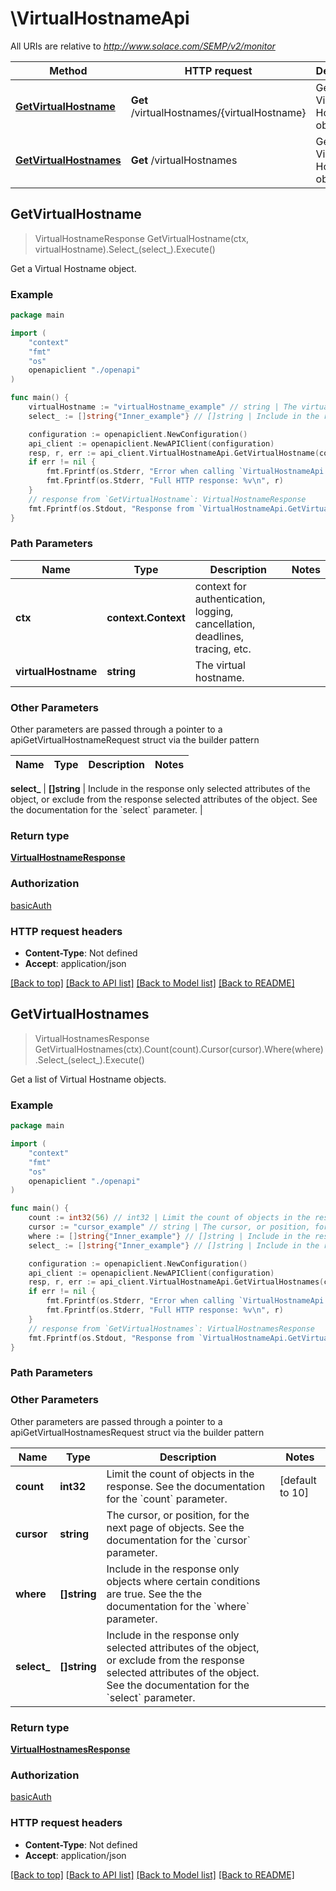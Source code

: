 # \VirtualHostnameApi

All URIs are relative to *http://www.solace.com/SEMP/v2/monitor*

Method | HTTP request | Description
------------- | ------------- | -------------
[**GetVirtualHostname**](VirtualHostnameApi.md#GetVirtualHostname) | **Get** /virtualHostnames/{virtualHostname} | Get a Virtual Hostname object.
[**GetVirtualHostnames**](VirtualHostnameApi.md#GetVirtualHostnames) | **Get** /virtualHostnames | Get a list of Virtual Hostname objects.



## GetVirtualHostname

> VirtualHostnameResponse GetVirtualHostname(ctx, virtualHostname).Select_(select_).Execute()

Get a Virtual Hostname object.



### Example

```go
package main

import (
    "context"
    "fmt"
    "os"
    openapiclient "./openapi"
)

func main() {
    virtualHostname := "virtualHostname_example" // string | The virtual hostname.
    select_ := []string{"Inner_example"} // []string | Include in the response only selected attributes of the object, or exclude from the response selected attributes of the object. See the documentation for the `select` parameter. (optional)

    configuration := openapiclient.NewConfiguration()
    api_client := openapiclient.NewAPIClient(configuration)
    resp, r, err := api_client.VirtualHostnameApi.GetVirtualHostname(context.Background(), virtualHostname).Select_(select_).Execute()
    if err != nil {
        fmt.Fprintf(os.Stderr, "Error when calling `VirtualHostnameApi.GetVirtualHostname``: %v\n", err)
        fmt.Fprintf(os.Stderr, "Full HTTP response: %v\n", r)
    }
    // response from `GetVirtualHostname`: VirtualHostnameResponse
    fmt.Fprintf(os.Stdout, "Response from `VirtualHostnameApi.GetVirtualHostname`: %v\n", resp)
}
```

### Path Parameters


Name | Type | Description  | Notes
------------- | ------------- | ------------- | -------------
**ctx** | **context.Context** | context for authentication, logging, cancellation, deadlines, tracing, etc.
**virtualHostname** | **string** | The virtual hostname. | 

### Other Parameters

Other parameters are passed through a pointer to a apiGetVirtualHostnameRequest struct via the builder pattern


Name | Type | Description  | Notes
------------- | ------------- | ------------- | -------------

 **select_** | **[]string** | Include in the response only selected attributes of the object, or exclude from the response selected attributes of the object. See the documentation for the &#x60;select&#x60; parameter. | 

### Return type

[**VirtualHostnameResponse**](VirtualHostnameResponse.md)

### Authorization

[basicAuth](../README.md#basicAuth)

### HTTP request headers

- **Content-Type**: Not defined
- **Accept**: application/json

[[Back to top]](#) [[Back to API list]](../README.md#documentation-for-api-endpoints)
[[Back to Model list]](../README.md#documentation-for-models)
[[Back to README]](../README.md)


## GetVirtualHostnames

> VirtualHostnamesResponse GetVirtualHostnames(ctx).Count(count).Cursor(cursor).Where(where).Select_(select_).Execute()

Get a list of Virtual Hostname objects.



### Example

```go
package main

import (
    "context"
    "fmt"
    "os"
    openapiclient "./openapi"
)

func main() {
    count := int32(56) // int32 | Limit the count of objects in the response. See the documentation for the `count` parameter. (optional) (default to 10)
    cursor := "cursor_example" // string | The cursor, or position, for the next page of objects. See the documentation for the `cursor` parameter. (optional)
    where := []string{"Inner_example"} // []string | Include in the response only objects where certain conditions are true. See the the documentation for the `where` parameter. (optional)
    select_ := []string{"Inner_example"} // []string | Include in the response only selected attributes of the object, or exclude from the response selected attributes of the object. See the documentation for the `select` parameter. (optional)

    configuration := openapiclient.NewConfiguration()
    api_client := openapiclient.NewAPIClient(configuration)
    resp, r, err := api_client.VirtualHostnameApi.GetVirtualHostnames(context.Background()).Count(count).Cursor(cursor).Where(where).Select_(select_).Execute()
    if err != nil {
        fmt.Fprintf(os.Stderr, "Error when calling `VirtualHostnameApi.GetVirtualHostnames``: %v\n", err)
        fmt.Fprintf(os.Stderr, "Full HTTP response: %v\n", r)
    }
    // response from `GetVirtualHostnames`: VirtualHostnamesResponse
    fmt.Fprintf(os.Stdout, "Response from `VirtualHostnameApi.GetVirtualHostnames`: %v\n", resp)
}
```

### Path Parameters



### Other Parameters

Other parameters are passed through a pointer to a apiGetVirtualHostnamesRequest struct via the builder pattern


Name | Type | Description  | Notes
------------- | ------------- | ------------- | -------------
 **count** | **int32** | Limit the count of objects in the response. See the documentation for the &#x60;count&#x60; parameter. | [default to 10]
 **cursor** | **string** | The cursor, or position, for the next page of objects. See the documentation for the &#x60;cursor&#x60; parameter. | 
 **where** | **[]string** | Include in the response only objects where certain conditions are true. See the the documentation for the &#x60;where&#x60; parameter. | 
 **select_** | **[]string** | Include in the response only selected attributes of the object, or exclude from the response selected attributes of the object. See the documentation for the &#x60;select&#x60; parameter. | 

### Return type

[**VirtualHostnamesResponse**](VirtualHostnamesResponse.md)

### Authorization

[basicAuth](../README.md#basicAuth)

### HTTP request headers

- **Content-Type**: Not defined
- **Accept**: application/json

[[Back to top]](#) [[Back to API list]](../README.md#documentation-for-api-endpoints)
[[Back to Model list]](../README.md#documentation-for-models)
[[Back to README]](../README.md)

